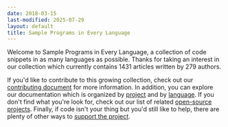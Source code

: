 ```yaml
---
date: 2018-03-15
last-modified: 2025-07-29
layout: default
title: Sample Programs in Every Language
---
```


Welcome to Sample Programs in Every Language, a collection of code snippets in as many languages as possible. Thanks for taking an interest in our collection which currently contains 1431 articles written by 279 authors.

If you'd like to contribute to this growing collection, check out our [contributing document](https://github.com/TheRenegadeCoder/sample-programs/blob/master/.github/CONTRIBUTING.md) for more information. In addition, you can explore our documentation which is organized by [project](/projects) and by [language](/languages). If you don't find what you're look for, check out our list of related [open-source projects](/related). Finally, if code isn't your thing but you'd still like to help, there are plenty of other ways to [support the project](https://therenegadecoder.com/updates/5-ways-you-can-support-the-renegade-coder/).